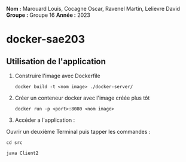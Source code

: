 **Nom    :** Marouard Louis, Cocagne Oscar, Ravenel Martin, Lelievre David
**Groupe :** Groupe 16
**Année  :** 2023

# docker-sae203

## Utilisation de l'application

1. Construire l'image avec Dockerfile 

       docker build -t <nom image> ./docker-server/

2. Créer un conteneur docker avec l'image créée plus tôt

       docker run -p <port>:8080 <nom image>
       
3. Accéder a l'application :

Ouvrir un deuxième Terminal puis tapper les commandes :
	
	cd src
	
	java Client2

